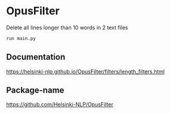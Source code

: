 # OpusFilter

Delete all lines longer than 10 words in 2 text files

```bash
run main.py
```

## Documentation

https://helsinki-nlp.github.io/OpusFilter/filters/length_filters.html

## Package-name
https://github.com/Helsinki-NLP/OpusFilter

